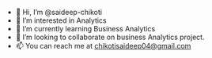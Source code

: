 - 👋 Hi, I’m @saideep-chikoti
- 👀 I’m interested in Analytics
- 🌱 I’m currently learning Business Analytics 
- 💞️ I’m looking to collaborate on business Analytics project.
- 📫 You can reach me at chikotisaideep04@gmail.com 

<!---
saideep-chikoti/saideep-chikoti is a ✨ special ✨ repository because its `README.md` (this file) appears on your GitHub profile.
You can click the Preview link to take a look at your changes.
--->
